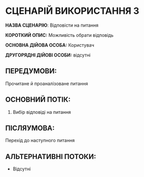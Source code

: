 # СЦЕНАРІЙ ВИКОРИСТАННЯ 3

**НАЗВА СЦЕНАРІЮ**: Відповісти на питання

**КОРОТКИЙ ОПИС:** Можливість обрати відповідь  

**ОСНОВНА ДІЙОВА ОСОБА:** Користувач

**ДРУГОРЯДНІ ДІЙОВІ ОСОБИ:** відсутні

## ПЕРЕДУМОВИ:

Прочитане й проаналізоване питання

## ОСНОВНИЙ ПОТІК:
1.	Вибір відповіді на питання

## ПІСЛЯУМОВА:

Перехід до наступного питання

## АЛЬТЕРНАТИВНІ ПОТОКИ:

* Відсутні
